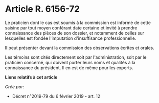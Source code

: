 # Article R. 6156-72

Le praticien dont le cas est soumis à la commission est informé de cette saisine par tout moyen conférant date certaine et
invité à prendre connaissance des pièces de son dossier, et notamment de celles sur lesquelles est fondée l'imputation
d'insuffisance professionnelle.

Il peut présenter devant la commission des observations écrites et orales.

Les témoins sont cités directement soit par l'administration, soit par le praticien concerné, qui doivent porter leurs noms
et qualités à la connaissance du président. Il en est de même pour les experts.

**Liens relatifs à cet article**

_Créé par_:

  - Décret n°2019-79 du 6 février 2019 - art. 12
